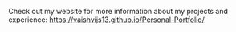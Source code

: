 Check out my website for more information about my projects and experience: https://vaishvijs13.github.io/Personal-Portfolio/